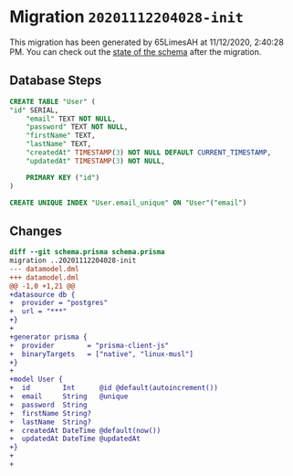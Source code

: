 # Migration `20201112204028-init`

This migration has been generated by 65LimesAH at 11/12/2020, 2:40:28 PM.
You can check out the [state of the schema](./schema.prisma) after the migration.

## Database Steps

```sql
CREATE TABLE "User" (
"id" SERIAL,
    "email" TEXT NOT NULL,
    "password" TEXT NOT NULL,
    "firstName" TEXT,
    "lastName" TEXT,
    "createdAt" TIMESTAMP(3) NOT NULL DEFAULT CURRENT_TIMESTAMP,
    "updatedAt" TIMESTAMP(3) NOT NULL,

    PRIMARY KEY ("id")
)

CREATE UNIQUE INDEX "User.email_unique" ON "User"("email")
```

## Changes

```diff
diff --git schema.prisma schema.prisma
migration ..20201112204028-init
--- datamodel.dml
+++ datamodel.dml
@@ -1,0 +1,21 @@
+datasource db {
+  provider = "postgres"
+  url = "***"
+}
+
+generator prisma {
+  provider        = "prisma-client-js"
+  binaryTargets   = ["native", "linux-musl"]
+}
+
+model User {
+  id        Int      @id @default(autoincrement())
+  email     String   @unique
+  password  String
+  firstName String?
+  lastName  String?
+  createdAt DateTime @default(now())
+  updatedAt DateTime @updatedAt
+}
+
+
```



